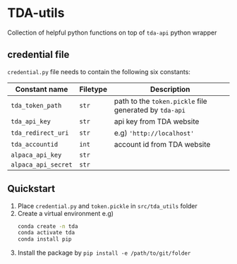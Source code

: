 # TDA-utils
Collection of helpful python functions on top of `tda-api` python wrapper

## credential file
`credential.py` file needs to contain the following six constants:

| Constant name | Filetype  | Description |
| ------------  | -------   | ----------- |
| `tda_token_path`  | `str` | path to the `token.pickle` file generated by `tda-api`|
| `tda_api_key` |   `str`   | api key from TDA website
| `tda_redirect_uri` | `str` | e.g) `'http://localhost'`
| `tda_accountid`   | `int` | account id from TDA website
| `alpaca_api_key`  | `str` |
| `alpaca_api_secret`   | `str` |


## Quickstart
1. Place `credential.py` and `token.pickle` in `src/tda_utils` folder
2. Create a virtual environment e.g)
    ```bash
    conda create -n tda
    conda activate tda
    conda install pip
    ```
3. Install the package by `pip install -e /path/to/git/folder`